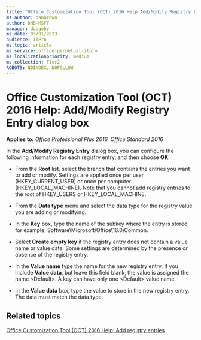 ```yaml
---
title: "Office Customization Tool (OCT) 2016 Help Add/Modify Registry Entry dialog box"
ms.author: danbrown
author: DHB-MSFT
manager: dougeby
ms.date: 03/01/2023
audience: ITPro
ms.topic: article
ms.service: office-perpetual-itpro
ms.localizationpriority: medium
ms.collection: Tier2
ROBOTS: NOINDEX, NOFOLLOW
---
```


# Office Customization Tool (OCT) 2016 Help: Add/Modify Registry Entry dialog box

**Applies to:** *Office Professional Plus 2016, Office Standard 2016*

In the **Add/Modify Registry Entry** dialog box, you can configure the following information for each registry entry, and then choose **OK**:
  
- From the **Root** list, select the branch that contains the entries you want to add or modify. Settings are applied once per user (HKEY_CURRENT_USER) or once per computer (HKEY_LOCAL_MACHINE). Note that you cannot add registry entries to the root of HKEY_USERS or HKEY_LOCAL_MACHINE. 
    
- From the **Data type** menu and select the data type for the registry value you are adding or modifying. 
    
- In the **Key** box, type the name of the subkey where the entry is stored, for example, Software\Microsoft\Office\16.0\Common. 
    
- Select **Create empty key** if the registry entry does not contain a value name or value data. Some settings are determined by the presence or absence of the registry entry. 
    
- In the **Value name** type the name for the new registry entry. If you include **Value data**, but leave this field blank, the value is assigned the name \<Default\>. A key can have only one \<Default\> value name. 
    
- In the **Value data** box, type the value to store in the new registry entry. The data must match the data type. 
    
## Related topics
[Office Customization Tool (OCT) 2016 Help: Add registry entries](oct-2016-help-add-registry-entries.md)

